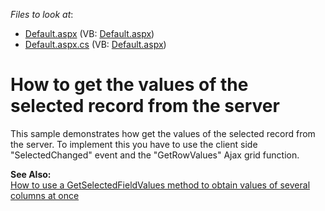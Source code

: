 <!-- default file list -->
*Files to look at*:

* [Default.aspx](./CS/WebSite/Default.aspx) (VB: [Default.aspx](./VB/WebSite/Default.aspx))
* [Default.aspx.cs](./CS/WebSite/Default.aspx.cs) (VB: [Default.aspx](./VB/WebSite/Default.aspx))
<!-- default file list end -->
# How to get the values of the selected record from the server


<p>This sample demonstrates how get the values of the selected record from the server.  To implement this you have to use the client side "SelectedChanged" event and the "GetRowValues" Ajax grid function.</p><p><strong>See Also:</strong><br />
<a href="https://www.devexpress.com/Support/Center/p/E319">How to use a GetSelectedFieldValues method to obtain values of several columns at once</a></p>

<br/>


